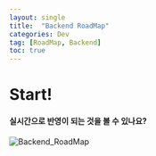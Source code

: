 ```yaml
---
layout: single
title:  "Backend RoadMap"
categories: Dev
tag: [RoadMap, Backend]
toc: true
---
```


# Start!

#### 실시간으로 반영이 되는 것을 볼 수 있나요?

![Backend_RoadMap](../../images/2025-02-05-first/Backend_RoadMap.jpg)
